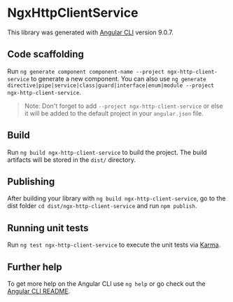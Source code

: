 # NgxHttpClientService

This library was generated with [Angular CLI](https://github.com/angular/angular-cli) version 9.0.7.

## Code scaffolding

Run `ng generate component component-name --project ngx-http-client-service` to generate a new component. You can also use `ng generate directive|pipe|service|class|guard|interface|enum|module --project ngx-http-client-service`.
> Note: Don't forget to add `--project ngx-http-client-service` or else it will be added to the default project in your `angular.json` file. 

## Build

Run `ng build ngx-http-client-service` to build the project. The build artifacts will be stored in the `dist/` directory.

## Publishing

After building your library with `ng build ngx-http-client-service`, go to the dist folder `cd dist/ngx-http-client-service` and run `npm publish`.

## Running unit tests

Run `ng test ngx-http-client-service` to execute the unit tests via [Karma](https://karma-runner.github.io).

## Further help

To get more help on the Angular CLI use `ng help` or go check out the [Angular CLI README](https://github.com/angular/angular-cli/blob/master/README.md).
